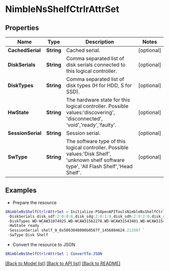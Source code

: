 # NimbleNsShelfCtrlrAttrSet
## Properties

Name | Type | Description | Notes
------------ | ------------- | ------------- | -------------
**CachedSerial** | **String** | Cached serial. | [optional] 
**DiskSerials** | **String** | Comma separated list of disk serials connected to this logical controller. | [optional] 
**DiskTypes** | **String** | Comma separated list of disk types (H for HDD, S for SSD). | [optional] 
**HwState** | **String** | The hardware state for this logical controller. Possible values:&#39;discovering&#39;, &#39;disconnected&#39;, &#39;void&#39;,&#39;ready&#39;,&#39;faulty&#39;. | [optional] 
**SessionSerial** | **String** | Session serial. | [optional] 
**SwType** | **String** | The software type of this logical controller. Possible values:&#39;Disk Shelf&#39;, &#39;unknown shelf software type&#39;, &#39;All Flash Shelf&#39;,&#39;Head Shelf&#39;. | [optional] 

## Examples

- Prepare the resource
```powershell
$NimbleNsShelfCtrlrAttrSet = Initialize-PSOpenAPIToolsNimbleNsShelfCtrlrAttrSet  -CachedSerial AA-100373 `
 -DiskSerials disk_sdf:2:0:0:0,disk_sdg:2:0:1:0,disk_sdh:2:0:2:0,disk_sdi:2:0:3:0,disk_sdj:2:0:4:0,disk_sdk:2:0:5:0,disk_sdb:1:0:0:0,disk_sdc:1:0:1:0,disk_sdd:1:0:2:0,disk_sde:1:0:3:0,disk_sdl:2:0:6:0,disk_sdm:2:0:8:0,disk_sdn:2:0:9:0,disk_sdo:2:0:10:0,disk_sdp:2:0:11:0,disk_sdq:2:0:12:0 `
 -DiskTypes WD-WCAW31074925,WD-WCAW31562278,WD-WCAW31543481,WD-WCAW31546957,CVPO105101AQ080JGN,CVPO1051023B080JGN,WD-WCAW31507140,WD-WCAW31545053,WD-WCAW31549016,WD-WCAW31544371 `
 -HwState ready `
 -SessionSerial shelf_0_0x5003048000b0567f_1456884624.213307 `
 -SwType Disk Shelf
```

- Convert the resource to JSON
```powershell
$NimbleNsShelfCtrlrAttrSet | ConvertTo-JSON
```

[[Back to Model list]](../README.md#documentation-for-models) [[Back to API list]](../README.md#documentation-for-api-endpoints) [[Back to README]](../README.md)

